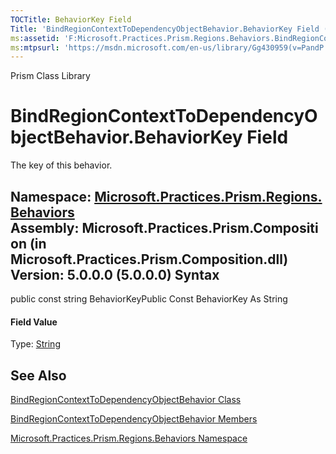 ```yaml
---
TOCTitle: BehaviorKey Field
Title: 'BindRegionContextToDependencyObjectBehavior.BehaviorKey Field (Microsoft.Practices.Prism.Regions.Behaviors)'
ms:assetid: 'F:Microsoft.Practices.Prism.Regions.Behaviors.BindRegionContextToDependencyObjectBehavior.BehaviorKey'
ms:mtpsurl: 'https://msdn.microsoft.com/en-us/library/Gg430959(v=PandP.50)'
---
```


Prism Class Library

BindRegionContextToDependencyObjectBehavior.BehaviorKey Field
=================================================================

The key of this behavior.

**Namespace:** [Microsoft.Practices.Prism.Regions.Behaviors](https://msdn.microsoft.com/n:microsoft.practices.prism.regions.behaviors)
**Assembly:** Microsoft.Practices.Prism.Composition (in Microsoft.Practices.Prism.Composition.dll) Version: 5.0.0.0 (5.0.0.0)
Syntax
------

<span id="syntaxToggle"></span>public const string BehaviorKeyPublic Const BehaviorKey As String
#### Field Value

Type: [String](http://msdn2.microsoft.com/en-us/library/s1wwdcbf)

See Also
--------


[BindRegionContextToDependencyObjectBehavior Class](https://msdn.microsoft.com/t:microsoft.practices.prism.regions.behaviors.bindregioncontexttodependencyobjectbehavior)

[BindRegionContextToDependencyObjectBehavior Members](https://msdn.microsoft.com/allmembers.t:microsoft.practices.prism.regions.behaviors.bindregioncontexttodependencyobjectbehavior)

[Microsoft.Practices.Prism.Regions.Behaviors Namespace](https://msdn.microsoft.com/n:microsoft.practices.prism.regions.behaviors)
